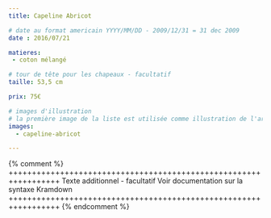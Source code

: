 ```yaml
---
title: Capeline Abricot

# date au format americain YYYY/MM/DD - 2009/12/31 = 31 dec 2009
date : 2016/07/21

matieres:
 - coton mélangé

# tour de tête pour les chapeaux - facultatif
taille: 53,5 cm

prix: 75€

# images d'illustration
# la première image de la liste est utilisée comme illustration de l'article dans les pages de listing.
images:
  - capeline-abricot

---
```

{% comment %} +++++++++++++++++++++++++++++++++++++++++++++++++++++++++++++++++
              Texte additionnel - facultatif
              Voir documentation sur la syntaxe Kramdown
+++++++++++++++++++++++++++++++++++++++++++++++++++++++++++++++++ {% endcomment %}
